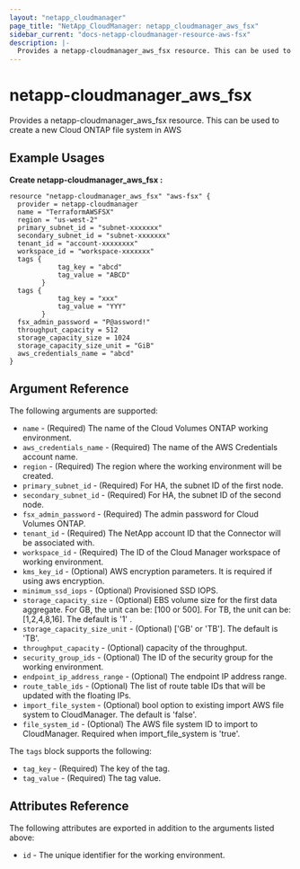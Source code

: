 ```yaml
---
layout: "netapp_cloudmanager"
page_title: "NetApp_CloudManager: netapp_cloudmanager_aws_fsx"
sidebar_current: "docs-netapp-cloudmanager-resource-aws-fsx"
description: |-
  Provides a netapp-cloudmanager_aws_fsx resource. This can be used to create a new Cloud ONTAP file system in AWS.
---
```


# netapp-cloudmanager_aws_fsx

Provides a netapp-cloudmanager_aws_fsx resource. This can be used to create a new Cloud ONTAP file system in AWS

## Example Usages

**Create netapp-cloudmanager_aws_fsx :**

```
resource "netapp-cloudmanager_aws_fsx" "aws-fsx" {
  provider = netapp-cloudmanager
  name = "TerraformAWSFSX"
  region = "us-west-2"
  primary_subnet_id = "subnet-xxxxxxx"
  secondary_subnet_id = "subnet-xxxxxxx"
  tenant_id = "account-xxxxxxxx"
  workspace_id = "workspace-xxxxxxx"
  tags {
            tag_key = "abcd"
            tag_value = "ABCD"
        }
  tags {
            tag_key = "xxx"
            tag_value = "YYY"
        }
  fsx_admin_password = "P@assword!"
  throughput_capacity = 512
  storage_capacity_size = 1024
  storage_capacity_size_unit = "GiB"
  aws_credentials_name = "abcd"
}
```


## Argument Reference

The following arguments are supported:

* `name` - (Required) The name of the Cloud Volumes ONTAP working environment.
* `aws_credentials_name` - (Required) The name of the AWS Credentials account name.
* `region` - (Required) The region where the working environment will be created.
* `primary_subnet_id` - (Required) For HA, the subnet ID of the first node.
* `secondary_subnet_id` - (Required) For HA, the subnet ID of the second node.
* `fsx_admin_password` - (Required) The admin password for Cloud Volumes ONTAP.
* `tenant_id` - (Required) The NetApp account ID that the Connector will be associated with.
* `workspace_id` - (Required) The ID of the Cloud Manager workspace of working environment.
* `kms_key_id` - (Optional) AWS encryption parameters. It is required if using aws encryption.
* `minimum_ssd_iops` - (Optional) Provisioned SSD IOPS.
* `storage_capacity_size` - (Optional) EBS volume size for the first data aggregate. For GB, the unit can be: [100 or 500]. For TB, the unit can be: [1,2,4,8,16]. The default is '1' .
* `storage_capacity_size_unit` - (Optional) ['GB' or 'TB']. The default is 'TB'.
* `throughput_capacity` - (Optional) capacity of the throughput.
* `security_group_ids` - (Optional) The ID of the security group for the working environment.
* `endpoint_ip_address_range` - (Optional) The endpoint IP address range.
* `route_table_ids` - (Optional) The list of route table IDs that will be updated with the floating IPs.
* `import_file_system` - (Optional) bool option to existing import AWS file system to CloudManager. The default is 'false'.
* `file_system_id` - (Optional) The AWS file system ID to import to CloudManager. Required when import_file_system is 'true'.

The `tags` block supports the following:
* `tag_key` - (Required) The key of the tag.
* `tag_value` - (Required) The tag value.

## Attributes Reference

The following attributes are exported in addition to the arguments listed above:

* `id` - The unique identifier for the working environment.

